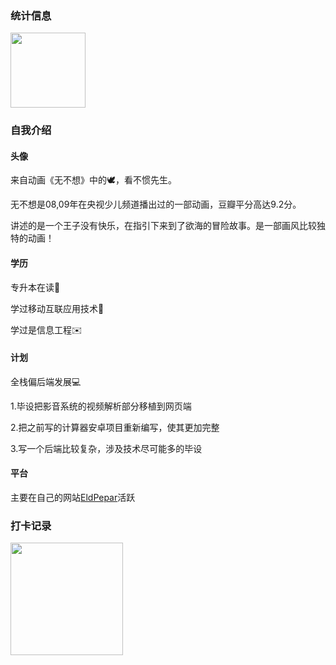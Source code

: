 ### 统计信息
<a><img align="center" src="https://github-readme-stats.vercel.app/api/top-langs/?username=eldpepar&hide_title=true&layout=compact" height=120px/></a>

### 自我介绍
#### 头像
来自动画《无不想》中的🕊️，看不惯先生。

无不想是08,09年在央视少儿频道播出过的一部动画，豆瓣平分高达9.2分。

讲述的是一个王子没有快乐，在指引下来到了欲海的冒险故事。是一部画风比较独特的动画！
#### 学历
专升本在读📖

学过移动互联应用技术📱

学过是信息工程✉️
#### 计划

全栈偏后端发展💻

1.毕设把影音系统的视频解析部分移植到网页端

2.把之前写的计算器安卓项目重新编写，使其更加完整

3.写一个后端比较复杂，涉及技术尽可能多的毕设

#### 平台
主要在自己的网站[EldPepar](https://eldpepar.com)活跃

### 打卡记录
<a><img align="center" src="http://github-readme-streak-stats.herokuapp.com?user=eldpepar&theme=ayu-light&hide_border=true&locale=zh" height = 180px/></a>

